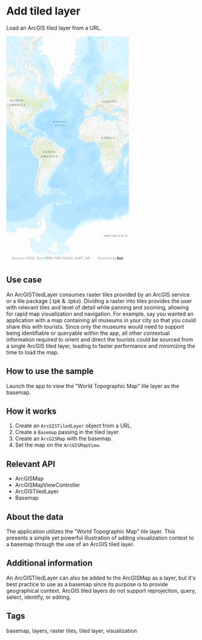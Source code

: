 # Add tiled layer

Load an ArcGIS tiled layer from a URL.

![Image of add tiled layer](add_tiled_layer.png)

## Use case

An ArcGISTiledLayer consumes raster tiles provided by an ArcGIS service or a tile package (.tpk & .tpkx). Dividing a raster into tiles provides the user with relevant tiles and level of detail while panning and zooming, allowing for rapid map visualization and navigation. For example, say you wanted an application with a map containing all museums in your city so that you could share this with tourists. Since only the museums would need to support being identifiable or queryable within the app, all other contextual information required to orient and direct the tourists could be sourced from a single ArcGIS tiled layer, leading to faster performance and minimizing the time to load the map.

## How to use the sample

Launch the app to view the "World Topographic Map" tile layer as the basemap.

## How it works

1. Create an `ArcGISTiledLayer` object from a URL.
2. Create a `Basemap` passing in the tiled layer.
3. Create an `ArcGISMap` with the basemap.
4. Set the map on the `ArcGISMapView`.

## Relevant API

* ArcGISMap
* ArcGISMapViewController
* ArcGISTiledLayer
* Basemap

## About the data

The application utilizes the "World Topographic Map" tile layer. This presents a simple yet powerful illustration of adding visualization context to a basemap through the use of an ArcGIS tiled layer.

## Additional information

An ArcGISTiledLayer can also be added to the ArcGISMap as a layer, but it's best practice to use as a basemap since its purpose is to provide geographical context. ArcGIS tiled layers do not support reprojection, query, select, identify, or editing.

## Tags

basemap, layers, raster tiles, tiled layer, visualization
